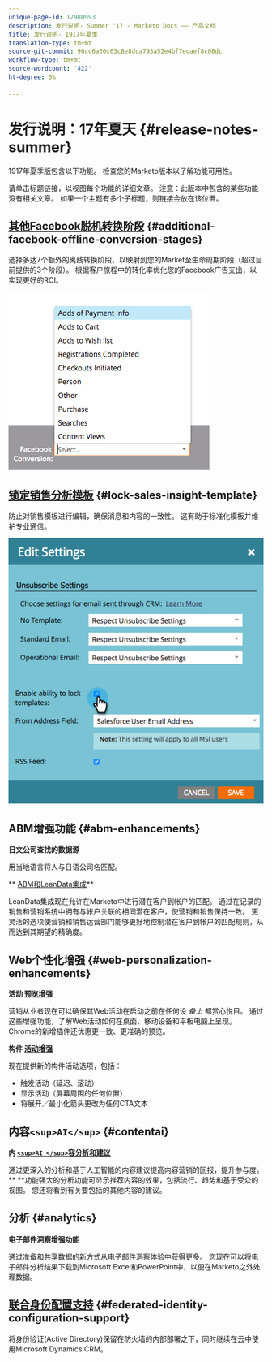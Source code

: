 ```yaml
---
unique-page-id: 12980993
description: 发行说明- Summer '17 - Marketo Docs —— 产品文档
title: 发行说明- 1917年夏季
translation-type: tm+mt
source-git-commit: 96cc6a30c63c8e8dca793a52e4bf7ecaef8c08dc
workflow-type: tm+mt
source-wordcount: '422'
ht-degree: 0%

---
```



# 发行说明：17年夏天 {#release-notes-summer}

1917年夏季版包含以下功能。 检查您的Marketo版本以了解功能可用性。

请单击标题链接，以视图每个功能的详细文章。 注意：此版本中包含的某些功能没有相关文章。 如果一个主题有多个子标题，则链接会放在该位置。

## [其他Facebook脱机转换阶段](https://docs.marketo.com/x/kbSt) {#additional-facebook-offline-conversion-stages}

选择多达7个额外的离线转换阶段，以映射到您的Market至生命周期阶段（超过目前提供的3个阶段）。 根据客户旅程中的转化率优化您的Facebook广告支出，以实现更好的ROI。

![](assets/image2017-8-24-15-3a23-3a31.png)

## [锁定销售分析模板](https://docs.marketo.com/x/OhPG) {#lock-sales-insight-template}

防止对销售模板进行编辑，确保消息和内容的一致性。 这有助于标准化模板并维护专业通信。

![](assets/image2017-10-9-10-3a1-3a56.png)

## ABM增强功能 {#abm-enhancements}

**日文公司查找的数据源**

用当地语言将人与日语公司名匹配。

** [ABM和LeanData集成](https://docs.marketo.com/x/pKmt)**

LeanData集成现在允许在Marketo中进行潜在客户到帐户的匹配。 通过在记录的销售和营销系统中拥有与帐户关联的相同潜在客户，使营销和销售保持一致。 更灵活的选项使营销和销售运营部门能够更好地控制潜在客户到帐户的匹配规则，从而达到其期望的精确度。

## Web个性化增强 {#web-personalization-enhancements}

**活动 [预览增强](https://docs.marketo.com/x/fQGa)**

营销从业者现在可以确保其Web活动在启动之前在任何设 *备上* 都赏心悦目。 通过这些增强功能，了解Web活动如何在桌面、移动设备和平板电脑上呈现。 Chrome的新增插件还优惠更一致、更准确的预览。

**构件 [活动增强](https://docs.marketo.com/x/KgNI)**

现在提供新的构件活动选项，包括：

* 触发活动（延迟、滚动）
* 显示活动（屏幕周围的任何位置）
* 将展开／最小化箭头更改为任何CTA文本

## 内容`<sup>AI</sup>` {#contentai}

**内 [`<sup>AI </sup>`容分析和建议](https://docs.marketo.com/x/1BPG)**

通过更深入的分析和基于人工智能的内容建议提高内容营销的回报，提升参与度。** **功能强大的分析功能可显示推荐内容的效果，包括流行、趋势和基于受众的视图。 您还将看到有关要包括的其他内容的建议。

## 分析 {#analytics}

**电子邮件洞察增强功能**

通过准备和共享数据的新方式从电子邮件洞察体验中获得更多。 您现在可以将电子邮件分析结果下载到Microsoft Excel和PowerPoint中，以便在Marketo之外处理数据。

## [联合身份配置支持](https://docs.marketo.com/x/XhzG) {#federated-identity-configuration-support}

将身份验证(Active Directory)保留在防火墙的内部部署之下，同时继续在云中使用Microsoft Dynamics CRM。
